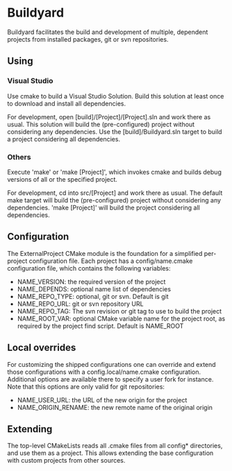 # Buildyard

Buildyard facilitates the build and development of multiple, dependent
projects from installed packages, git or svn repositories.

## Using

### Visual Studio

Use cmake to build a Visual Studio Solution. Build this solution at
least once to download and install all dependencies.

For development, open [build]/[Project]/[Project].sln and work there as
usual. This solution will build the (pre-configured) project without
considering any dependencies. Use the [build]/Buildyard.sln target to
build a project considering all dependencies.

### Others

Execute 'make' or 'make [Project]', which invokes cmake and builds debug
versions of all or the specified project.

For development, cd into src/[Project] and work there as usual. The
default make target will build the (pre-configured) project without
considering any dependencies. 'make [Project]' will build the project
considering all dependencies.

## Configuration

The ExternalProject CMake module is the foundation for a simplified
per-project configuration file. Each project has a config/name.cmake
configuration file, which contains the following variables:

* NAME\_VERSION: the required version of the project
* NAME\_DEPENDS: optional name list of dependencies
* NAME\_REPO\_TYPE: optional, git or svn. Default is git
* NAME\_REPO\_URL: git or svn repository URL
* NAME\_REPO\_TAG: The svn revision or git tag to use to build the project
* NAME\_ROOT\_VAR: optional CMake variable name for the project root,
  as required by the project find script. Default is  NAME\_ROOT
  
## Local overrides

For customizing the shipped configurations one can override and extend those
configurations with a config.local/name.cmake configuration. Additional options
are available there to specify a user fork for instance. Note that this options
are only valid for git repositories:

* NAME\_USER\_URL: the URL of the new origin for the project
* NAME\_ORIGIN\_RENAME: the new remote name of the original origin

## Extending

The top-level CMakeLists reads all .cmake files from all config*
directories, and use them as a project. This allows extending the base
configuration with custom projects from other sources.

